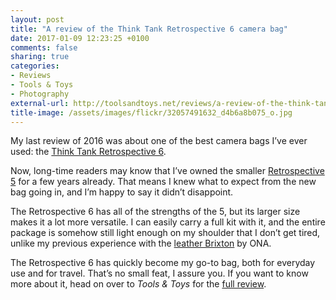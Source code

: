 ```yaml
---
layout: post
title: "A review of the Think Tank Retrospective 6 camera bag"
date: 2017-01-09 12:23:25 +0100
comments: false
sharing: true
categories: 
- Reviews
- Tools & Toys
- Photography
external-url: http://toolsandtoys.net/reviews/a-review-of-the-think-tank-retrospective-6-camera-bag/
title-image: /assets/images/flickr/32057491632_d4b6a8b075_o.jpg
---
```


My last review of 2016 was about one of the best camera bags I’ve ever used: the [Think Tank Retrospective 6](http://amznlinks.com/global?user=analogsenses&us=B01D2CTJVI&uk=B01D2CTJVI&es=B01D2CTJVI). 

Now, long-time readers may know that I’ve owned the smaller [Retrospective 5](http://amznlinks.com/global?user=analogsenses&us=B004XYZI0Q&uk=B004XYZI0Q&es=B004XYZI0Q) for a few years already. That means I knew what to expect from the new bag going in, and I’m happy to say it didn’t disappoint.

The Retrospective 6 has all of the strengths of the 5, but its larger size makes it a lot more versatile. I can easily carry a full kit with it, and the entire package is somehow still light enough on my shoulder that I don’t get tired, unlike my previous experience with the [leather Brixton](http://amznlinks.com/global?user=analogsenses&us=B01093D4HI&uk=B00AEB3PPC) by ONA.

The Retrospective 6 has quickly become my go-to bag, both for everyday use and for travel. That’s no small feat, I assure you. If you want to know more about it, head on over to _Tools & Toys_ for the [full review](http://toolsandtoys.net/reviews/a-review-of-the-think-tank-retrospective-6-camera-bag/).
